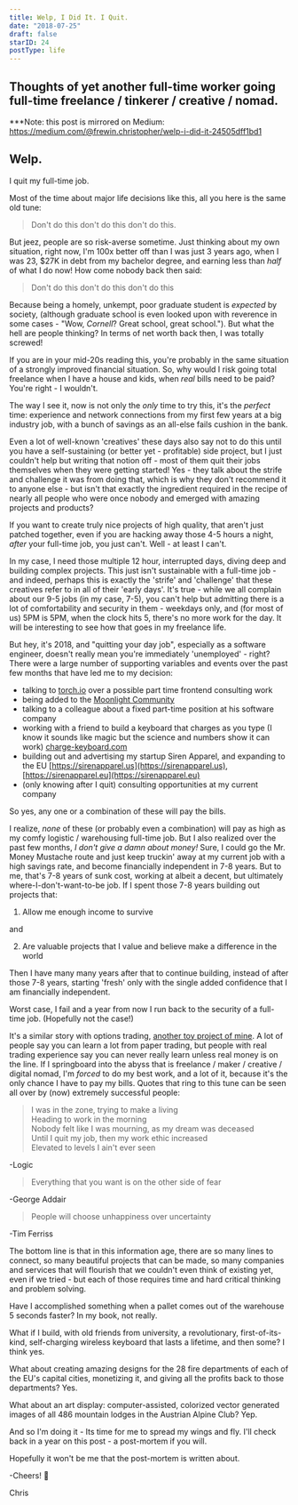 ```yaml
---
title: Welp, I Did It. I Quit.
date: "2018-07-25"
draft: false
starID: 24
postType: life
---
```


## Thoughts of yet another full-time worker going full-time freelance / tinkerer / creative / nomad.

\*\*\*Note: this post is mirrored on Medium: https://medium.com/@frewin.christopher/welp-i-did-it-24505dff1bd1

## Welp.

I quit my full-time job.

Most of the time about major life decisions like this, all you here is the same old tune:

> Don't do this don't do this don't do this. 

But jeez, people are so risk-averse sometime. Just thinking about my own situation, right now, I'm 100x better off than I was just 3 years ago, when I was 23, $27K in debt from my bachelor degree, and earning less than _half_ of what I do now! How come nobody back then said:

> Don't do this don't do this don't do this

Because being a homely, unkempt, poor graduate student is _expected_ by society, (although graduate school is even looked upon with reverence in some cases - "Wow, _Cornell_? Great school, great school."). But what the hell are people thinking? In terms of net worth back then, I was totally screwed!

If you are in your mid-20s reading this, you're probably in the same situation of a strongly improved financial situation. So, why would I risk going total freelance when I have a house and kids, when _real_ bills need to be paid? You're right - I wouldn't. 

The way I see it, now is not only the _only_ time to try this, it's the _perfect_ time: experience and network connections from my first few years at a big industry job, with a bunch of savings as an all-else fails cushion in the bank.

Even a lot of well-known 'creatives' these days also say not to do this until you have a self-sustaining (or better yet - profitable) side project, but I just couldn't help but writing that notion off - most of them quit their jobs themselves when they were getting started! Yes - they talk about the strife and challenge it was from doing that, which is why they don't recommend it to anyone else - but isn't that exactly the ingredient required in the recipe of nearly all people who were once nobody and emerged with amazing projects and products? 

If you want to create truly nice projects of high quality, that aren't just patched together, even if you are hacking away those 4-5 hours a night, _after_ your full-time job, you just can't. Well - at least I can't. 

In my case, I need those multiple 12 hour, interrupted days, diving deep and building complex projects. This just isn't sustainable with a full-time job - and indeed, perhaps this is exactly the 'strife' and 'challenge' that these creatives refer to in all of their 'early days'. It's true - while we all complain about our 9-5 jobs (in my case, 7-5), you can't help but admitting there is a lot of comfortability and security in them - weekdays only, and (for most of us) 5PM is 5PM, when the clock hits 5, there's no more work for the day. It will be interesting to see how that goes in my freelance life.

But hey, it's 2018, and "quitting your day job", especially as a software engineer, doesn't really mean you're immediately 'unemployed' - right? There were a large number of supporting variables and events over the past few months that have led me to my decision:

- talking to [torch.io](torch.io) over a possible part time frontend consulting work
- being added to the [Moonlight Community](moonlightwork.com)
- talking to a colleague about a fixed part-time position at his software company
- working with a friend to build a keyboard that charges as you type (I know it sounds like magic but the science and numbers show it can work) [charge-keyboard.com](https://charge-keyboard.com)
- building out and advertising my startup Siren Apparel, and expanding to the EU [https://sirenapparel.us](https://sirenapparel.us), [https://sirenapparel.eu](https://sirenapparel.eu)
- (only knowing after I quit) consulting opportunities at my current company

So yes, any one or a combination of these will pay the bills.

I realize, _none_ of these (or probably even a combination) will pay as high as my comfy logistic / warehousing full-time job. But I also realized over the past few months, _I don't give a damn about money!_ Sure, I could go the Mr. Money Mustache route and just keep truckin' away at my current job with a high savings rate, and become financially independent in 7-8 years. But to me, that's 7-8 years of sunk cost, working at albeit a decent, but ultimately where-I-don't-want-to-be job. If I spent those 7-8 years building out projects that:

1. Allow me enough income to survive

and 

2. Are valuable projects that I value and believe make a difference in the world

Then I have many many years after that to continue building, instead of after those 7-8 years, starting 'fresh' only with the single added confidence that I am financially independent. 

Worst case, I fail and a year from now I run back to the security of a full-time job. (Hopefully not the case!)

It's a similar story with options trading, [another toy project of mine](https://medium.com/@frewin.christopher/i-set-aside-1000-to-learn-options-trading-b32bf47db656). A lot of people say you can learn a lot from paper trading, but people with real trading experience say you can never really learn unless real money is on the line. If I springboard into the abyss that is freelance / maker / creative / digital nomad, I'm _forced_ to do my best work, and a lot of it, because it's the only chance I have to pay my bills. Quotes that ring to this tune can be seen all over by (now) extremely successful people:

> I was in the zone, trying to make a living<br/>
Heading to work in the morning<br/>
Nobody felt like I was mourning, as my dream was deceased<br/>
Until I quit my job, then my work ethic increased<br/>
Elevated to levels I ain't ever seen

-Logic

> Everything that you want is on the other side of fear

-George Addair

> People will choose unhappiness over uncertainty

-Tim Ferriss

The bottom line is that in this information age, there are so many lines to connect, so many beautiful projects that can be made, so many companies and services that will flourish that we couldn't even think of existing yet, even if we tried - but each of those requires time and hard critical thinking and problem solving. 

Have I accomplished something when a pallet comes out of the warehouse 5 seconds faster? In my book, not really. 

What if I build, with old friends from university, a revolutionary, first-of-its-kind, self-charging wireless keyboard that lasts a lifetime, and then some? I think yes. 

What about creating amazing designs for the 28 fire departments of each of the EU's capital cities, monetizing it, and giving all the profits back to those departments? Yes.

What about an art display: computer-assisted, colorized vector generated images of all 486 mountain lodges in the Austrian Alpine Club? Yep.

And so I'm doing it - Its time for me to spread my wings and fly. I'll check back in a year on this post - a post-mortem if you will. 

Hopefully it won't be me that the post-mortem is written about.

-Cheers! :beer:

Chris



